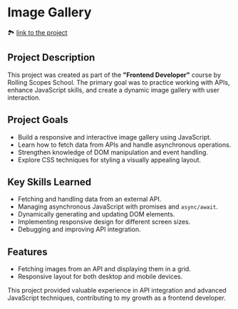# Image Gallery

🏞️ [link to the project](https://patciahevich.github.io/image-gallery/)

## Project Description  
This project was created as part of the **"Frontend Developer"** course by Rolling Scopes School. The primary goal was to practice working with APIs, enhance JavaScript skills, and create a dynamic image gallery with user interaction.

## Project Goals  
- Build a responsive and interactive image gallery using JavaScript.  
- Learn how to fetch data from APIs and handle asynchronous operations.  
- Strengthen knowledge of DOM manipulation and event handling.  
- Explore CSS techniques for styling a visually appealing layout.  

## Key Skills Learned  
- Fetching and handling data from an external API.  
- Managing asynchronous JavaScript with promises and `async/await`.  
- Dynamically generating and updating DOM elements.  
- Implementing responsive design for different screen sizes.  
- Debugging and improving API integration.  

## Features  
- Fetching images from an API and displaying them in a grid.  
- Responsive layout for both desktop and mobile devices.  

This project provided valuable experience in API integration and advanced JavaScript techniques, contributing to my growth as a frontend developer.

